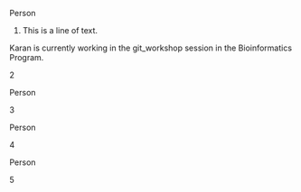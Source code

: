 Person

1. This is a line of text.



Karan is currently working in the git_workshop session in the Bioinformatics Program.

2



Person

3



Person

4



Person

5



